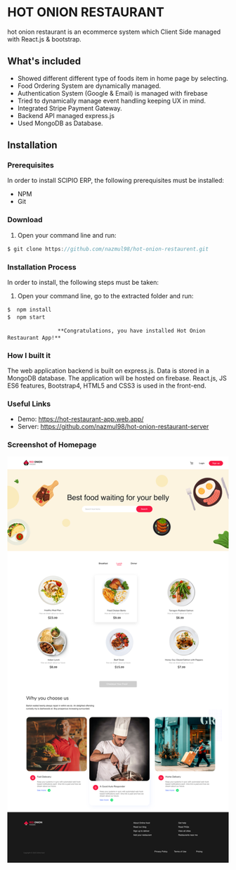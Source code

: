 # HOT ONION RESTAURANT

hot onion restaurant is an ecommerce system which Client Side managed with React.js & bootstrap.

## What's included
 - Showed different different type of foods item in home page by selecting.
 - Food Ordering System are dynamically managed.
 - Authentication System (Google & Email) is managed with firebase
 - Tried to dynamically manage event handling keeping UX in mind. 
 - Integrated Stripe Payment Gateway.
 - Backend API managed express.js
 - Used MongoDB as Database.

## Installation
### Prerequisites
In order to install SCIPIO ERP, the following prerequisites must be installed:
 - NPM 
 - Git

### Download
1. Open your command line and run:
```js
$ git clone https://github.com/nazmul98/hot-onion-restaurent.git
```

### Installation Process
In order to install, the following steps must be taken:

1. Open your command line, go to the extracted folder and run:
```js
$  npm install
$  npm start
```

                    **Congratulations, you have installed Hot Onion Restaurant App!**

### How I built it
The web application backend is built on express.js. Data is stored in a MongoDB database. The application will be hosted on firebase. React.js, JS ES6 features, Bootstrap4, HTML5 and CSS3 is used in the front-end.

### Useful Links
 - Demo: https://hot-restaurant-app.web.app/
 - Server: https://github.com/nazmul98/hot-onion-restaurant-server

### Screenshot of Homepage
 <img src="src/images/home.png">
